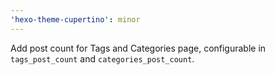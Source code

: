 ```yaml
---
'hexo-theme-cupertino': minor
---
```


Add post count for Tags and Categories page, configurable in `tags_post_count` and `categories_post_count`.
